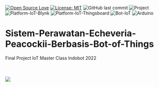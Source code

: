 [![Open Source Love](https://badges.frapsoft.com/os/v1/open-source.svg?style=flat)](https://github.com/ellerbrock/open-source-badges/)
[![License: MIT](https://img.shields.io/badge/License-MIT-green.svg)](https://opensource.org/licenses/MIT)
![GitHub last commit](https://img.shields.io/github/last-commit/devancakra/Sistem-Perawatan-Echeveria-Peacockii-Berbasis-Bot-of-Things)
![Project](https://img.shields.io/badge/Project-Bot%20of%20Things-light.svg?style=flat&logo=bot-iot&logoColor=white&color=2E4353)
![Platform-IoT-Blynk](https://img.shields.io/badge/Platform-Blynk-light.svg?style=flat&logo=blynk&logoColor=white&color=blue)
![Platform-IoT-Thingsboard](https://img.shields.io/badge/Platform-Thingsboard-light.svg?style=flat&logo=tb&logoColor=white&color=darkcyan)
![Bot-IoT](https://img.shields.io/badge/Based-Telegram%20Bot-light.svg?style=flat&logo=telegram&logoColor=white&color=0020FF)
![Arduino](https://img.shields.io/badge/Tools-Arduino%20IDE-light.svg?style=flat&logo=arduino&logoColor=white&color=white)

# Sistem-Perawatan-Echeveria-Peacockii-Berbasis-Bot-of-Things
Final Project IoT Master Class Indobot 2022
<br><br><br><br>
<img src="https://user-images.githubusercontent.com/54527592/227462836-61d1ad75-8faf-4171-838e-3f9f1ac0e261.png">
